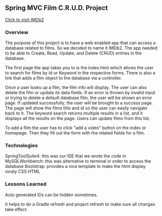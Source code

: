 ## Spring MVC Film C.R.U.D. Project

[Click to visit IMDb2](http://3.132.170.184:8080/MVCFilmSite)


### Overview
The purpose of this project is to have a web enabled app that can access a database related to films. So we decided to name it IMDb2. The app needed to be able to Create, Read, Update, and Delete (CRUD) entries in the database.

The first page the app takes you to is the index.html which allows the user to search for films by Id or Keyword in the respective forms. There is also a link that adds a film object to the database via a controller.

Once a user looks up a film, the film info will display. The user can also delete the film or update its data fields. If an error is thrown by invalid input or trying to delete a default database film, the user will be shown an error page.  If updated successfully, the user will be brought to a success page.  The page will show the films title and id so the user can easily navigate back to it.  The keyword search returns multiple results in a list, and it displays all the results on the page.  Users can update films from this list.

To add a film the user has to click "add a video" button on the index or homepage. Then they fill out the form with the related fields for a film.


### Technologies
SpringToolSuite4: this was our IDE that we wrote the code in
MySQLWorkbench: this was alternative to terminal in order to access the database
Bootstrap: provides a nice template to make the html display nicely
CSS
HTML


### Lessons Learned
Auto generated IDs can be hidden sometimes.

It helps to do a Gradle refresh and project refresh to make sure all changes take effect.
